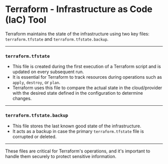 # Terraform - Infrastructure as Code (IaC) Tool

Terraform maintains the state of the infrastructure using two key files: `terraform.tfstate` and `terraform.tfstate.backup`.

---

### `terraform.tfstate`
- This file is created during the first execution of a Terraform script and is updated on every subsequent run.
- It is essential for Terraform to track resources during operations such as `apply`, `destroy`, or `plan`.
- Terraform uses this file to compare the actual state in the cloud/provider with the desired state defined in the configuration to determine changes.

---

### `terraform.tfstate.backup`
- This file stores the last known good state of the infrastructure.
- It acts as a backup in case the primary `terraform.tfstate` file is corrupted or deleted.

---

These files are critical for Terraform's operations, and it's important to handle them securely to protect sensitive information.

